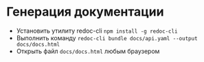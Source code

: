 # Генерация документации
- Установить утилиту redoc-cli `npm install -g redoc-cli`
- Выполнить команду `redoc-cli bundle docs/api.yaml --output docs/docs.html`
- Открыть файл `docs/docs.html` любым браузером